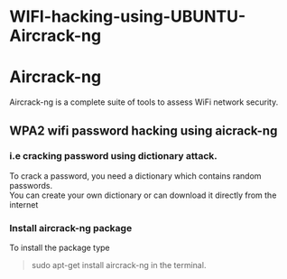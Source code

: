 # WIFI-hacking-using-UBUNTU-Aircrack-ng
# Aircrack-ng
Aircrack-ng is a complete suite of tools to assess WiFi network security.</br>
## WPA2 wifi password hacking using aicrack-ng
### i.e cracking password using dictionary attack.
To crack a password, you need a dictionary which contains random passwords.</br>
You can create your own dictionary or can download it directly from the internet</br>
### Install aircrack-ng package
To install the package type</br>
> sudo apt-get install aircrack-ng
in the terminal.


